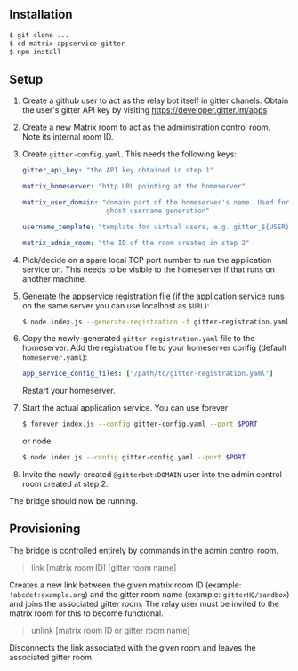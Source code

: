 Installation
------------

```sh
$ git clone ...
$ cd matrix-appservice-gitter
$ npm install
```


Setup
-----

1. Create a github user to act as the relay bot itself in gitter chanels.
   Obtain the user's gitter API key by visiting
     https://developer.gitter.im/apps

2. Create a new Matrix room to act as the administration control room. Note
   its internal room ID.

2. Create `gitter-config.yaml`. This needs the following keys:

   ```yaml
   gitter_api_key: "the API key obtained in step 1"

   matrix_homeserver: "http URL pointing at the homeserver"

   matrix_user_domain: "domain part of the homeserver's name. Used for
                        ghost username generation"

   username_template: "template for virtual users, e.g. gitter_${USER}"

   matrix_admin_room: "the ID of the room created in step 2"
   ```

3. Pick/decide on a spare local TCP port number to run the application service
   on. This needs to be visible to the homeserver if that runs on another
   machine.

4. Generate the appservice registration file (if the application service runs
   on the same server you can use localhost as `$URL`):

   ```sh
   $ node index.js --generate-registration -f gitter-registration.yaml  -u $URL:$PORT
   ```

5. Copy the newly-generated `gitter-registration.yaml` file to the homeserver.
   Add the registration file to your homeserver config (default `homeserver.yaml`):

   ```yaml
   app_service_config_files: ["/path/to/gitter-registration.yaml"]
   ```

   Restart your homeserver.

6. Start the actual application service. You can use forever

   ```sh
   $ forever index.js --config gitter-config.yaml --port $PORT
   ```

   or node

   ```sh
   $ node index.js --config gitter-config.yaml --port $PORT
   ```

7. Invite the newly-created `@gitterbot:DOMAIN` user into the admin control
   room created at step 2.

The bridge should now be running.


Provisioning
------------

The bridge is controlled entirely by commands in the admin control room.

> link [matrix room ID] [gitter room name]

Creates a new link between the given matrix room ID
(example: `!abcdef:example.org`) and the gitter room name
(example: `gitterHQ/sandbox`) and joins the associated gitter room. The relay
user must be invited to the matrix room for this to become functional.

> unlink [matrix room ID or gitter room name]

Disconnects the link associated with the given room and leaves the
associated gitter room
